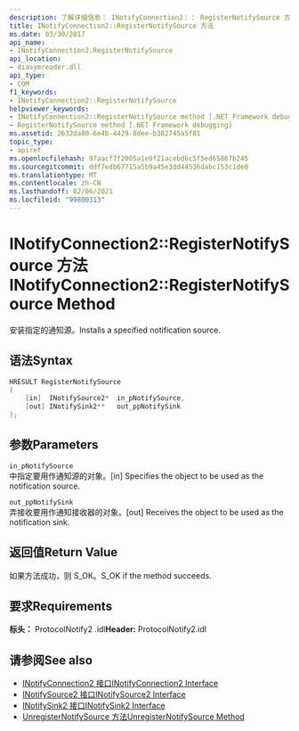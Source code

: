 ```yaml
---
description: 了解详细信息： INotifyConnection2：： RegisterNotifySource 方法
title: INotifyConnection2::RegisterNotifySource 方法
ms.date: 03/30/2017
api_name:
- INotifyConnection2.RegisterNotifySource
api_location:
- diasymreader.dll
api_type:
- COM
f1_keywords:
- INotifyConnection2::RegisterNotifySource
helpviewer_keywords:
- INotifyConnection2::RegisterNotifySource method [.NET Framework debugging]
- RegisterNotifySource method [.NET Framework debugging]
ms.assetid: 2632da80-6e4b-4429-8dee-b382745a5f81
topic_type:
- apiref
ms.openlocfilehash: 97aacf7f2005a1e9f21acebd6c5f5ed65867b245
ms.sourcegitcommit: ddf7edb67715a5b9a45e3dd44536dabc153c1de0
ms.translationtype: MT
ms.contentlocale: zh-CN
ms.lasthandoff: 02/06/2021
ms.locfileid: "99800313"
---
```

# <a name="inotifyconnection2registernotifysource-method"></a><span data-ttu-id="3bbd0-103">INotifyConnection2::RegisterNotifySource 方法</span><span class="sxs-lookup"><span data-stu-id="3bbd0-103">INotifyConnection2::RegisterNotifySource Method</span></span>

<span data-ttu-id="3bbd0-104">安装指定的通知源。</span><span class="sxs-lookup"><span data-stu-id="3bbd0-104">Installs a specified notification source.</span></span>  
  
## <a name="syntax"></a><span data-ttu-id="3bbd0-105">语法</span><span class="sxs-lookup"><span data-stu-id="3bbd0-105">Syntax</span></span>  
  
```cpp  
HRESULT RegisterNotifySource  
(  
    [in]  INotifySource2*  in_pNotifySource,  
    [out] INotifySink2**   out_ppNotifySink  
);  
```  
  
## <a name="parameters"></a><span data-ttu-id="3bbd0-106">参数</span><span class="sxs-lookup"><span data-stu-id="3bbd0-106">Parameters</span></span>  

 `in_pNotifySource`  
 <span data-ttu-id="3bbd0-107">中指定要用作通知源的对象。</span><span class="sxs-lookup"><span data-stu-id="3bbd0-107">[in] Specifies the object to be used as the notification source.</span></span>  
  
 `out_ppNotifySink`  
 <span data-ttu-id="3bbd0-108">弄接收要用作通知接收器的对象。</span><span class="sxs-lookup"><span data-stu-id="3bbd0-108">[out] Receives the object to be used as the notification sink.</span></span>  
  
## <a name="return-value"></a><span data-ttu-id="3bbd0-109">返回值</span><span class="sxs-lookup"><span data-stu-id="3bbd0-109">Return Value</span></span>  

 <span data-ttu-id="3bbd0-110">如果方法成功，则 S_OK。</span><span class="sxs-lookup"><span data-stu-id="3bbd0-110">S_OK if the method succeeds.</span></span>  
  
## <a name="requirements"></a><span data-ttu-id="3bbd0-111">要求</span><span class="sxs-lookup"><span data-stu-id="3bbd0-111">Requirements</span></span>  

 <span data-ttu-id="3bbd0-112">**标头：** ProtocolNotify2 .idl</span><span class="sxs-lookup"><span data-stu-id="3bbd0-112">**Header:** ProtocolNotify2.idl</span></span>  
  
## <a name="see-also"></a><span data-ttu-id="3bbd0-113">请参阅</span><span class="sxs-lookup"><span data-stu-id="3bbd0-113">See also</span></span>

- [<span data-ttu-id="3bbd0-114">INotifyConnection2 接口</span><span class="sxs-lookup"><span data-stu-id="3bbd0-114">INotifyConnection2 Interface</span></span>](inotifyconnection2-interface.md)
- [<span data-ttu-id="3bbd0-115">INotifySource2 接口</span><span class="sxs-lookup"><span data-stu-id="3bbd0-115">INotifySource2 Interface</span></span>](inotifysource2-interface.md)
- [<span data-ttu-id="3bbd0-116">INotifySink2 接口</span><span class="sxs-lookup"><span data-stu-id="3bbd0-116">INotifySink2 Interface</span></span>](inotifysink2-interface.md)
- [<span data-ttu-id="3bbd0-117">UnregisterNotifySource 方法</span><span class="sxs-lookup"><span data-stu-id="3bbd0-117">UnregisterNotifySource Method</span></span>](inotifyconnection2-unregisternotifysource-method.md)
